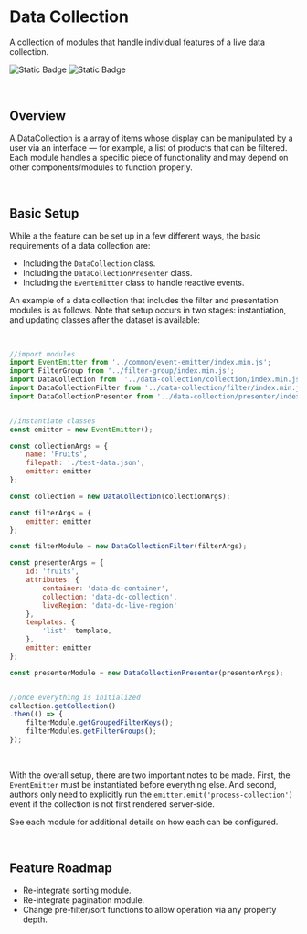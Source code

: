 # Data Collection
A collection of modules that handle individual features of a live data collection.

![Static Badge](https://img.shields.io/badge/Version-1.4-%2327B17E)
![Static Badge](https://img.shields.io/badge/Status-Stable-%2327B17E)

<br>

## Overview
A DataCollection is a array of items whose display can be manipulated by a user via an interface — for example, a list of products that can be filtered. Each module handles a specific piece of functionality and may depend on other components/modules to function properly.


<br>


## Basic Setup
While a the feature can be set up in a few different ways, the basic requirements of a data collection are: 

- Including the `DataCollection` class.
- Including the `DataCollectionPresenter` class.
- Including the `EventEmitter` class to handle reactive events.

An example of a data collection that includes the filter and presentation modules is as follows. Note that setup occurs in two stages: instantiation, and updating classes after the dataset is available:

<br>

```javascript
//import modules
import EventEmitter from '../common/event-emitter/index.min.js';
import FilterGroup from '../filter-group/index.min.js';
import DataCollection from  '../data-collection/collection/index.min.js';
import DataCollectionFilter from '../data-collection/filter/index.min.js';
import DataCollectionPresenter from '../data-collection/presenter/index.min.js';


//instantiate classes
const emitter = new EventEmitter();

const collectionArgs = {
	name: 'Fruits',
	filepath: './test-data.json',
	emitter: emitter
};

const collection = new DataCollection(collectionArgs);

const filterArgs = {
	emitter: emitter
};

const filterModule = new DataCollectionFilter(filterArgs);

const presenterArgs = {
	id: 'fruits',
	attributes: {
		container: 'data-dc-container',
		collection: 'data-dc-collection',
		liveRegion: 'data-dc-live-region'
	},
	templates: {
		'list': template,
	},
	emitter: emitter
};	

const presenterModule = new DataCollectionPresenter(presenterArgs);


//once everything is initialized
collection.getCollection()
.then(() => {
	filterModule.getGroupedFilterKeys();
	filterModules.getFilterGroups();
});
```

<br>

With the overall setup, there are two important notes to be made. First, the `EventEmitter` must be instantiated before everything else. And second, authors only need to explicitly run the `emitter.emit('process-collection')` event if the collection is not first rendered server-side.

See each module for additional details on how each can be configured.


<br>


## Feature Roadmap
- Re-integrate sorting module.
- Re-integrate pagination module.
- Change pre-filter/sort functions to allow operation via any property depth.